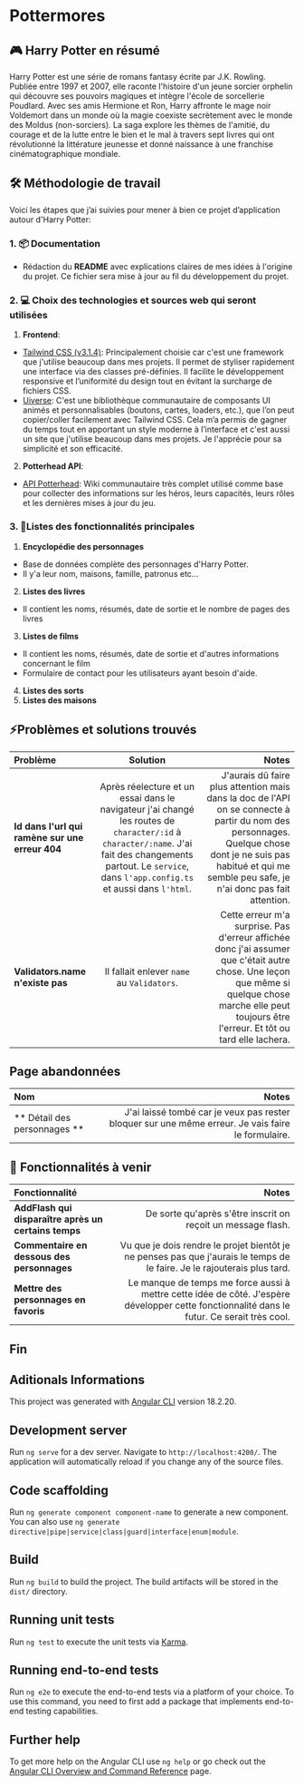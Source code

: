 # Pottermores

## 🎮 Harry Potter en résumé 
Harry Potter est une série de romans fantasy écrite par J.K. Rowling. Publiée entre 1997 et 2007, elle raconte l'histoire d'un jeune sorcier orphelin qui découvre ses pouvoirs magiques et intègre l'école de sorcellerie Poudlard. Avec ses amis Hermione et Ron, Harry affronte le mage noir Voldemort dans un monde où la magie coexiste secrètement avec le monde des Moldus (non-sorciers). La saga explore les thèmes de l'amitié, du courage et de la lutte entre le bien et le mal à travers sept livres qui ont révolutionné la littérature jeunesse et donné naissance à une franchise cinématographique mondiale.

## 🛠️ Méthodologie de travail
Voici les étapes que j’ai suivies pour mener à bien ce projet d’application autour d'Harry Potter:

### 1. 📦 Documentation
- Rédaction du **README** avec explications claires de mes idées à l'origine du projet. Ce fichier sera mise à jour au fil du développement du projet.

### 2. 💻 Choix des technologies et sources web qui seront utilisées

1. **Frontend**: 
- [Tailwind CSS (v3.1.4)](https://v3.tailwindcss.com/): Principalement choisie car c'est une framework que j'utilise beaucoup dans mes projets. Il permet de styliser rapidement une interface via des classes pré-définies. Il facilite le développement responsive et l’uniformité du design tout en évitant la surcharge de fichiers CSS. 
-  [Uiverse](https://uiverse.io/): C'est une bibliothèque communautaire de composants UI animés et personnalisables (boutons, cartes, loaders, etc.), que l’on peut copier/coller facilement avec Tailwind CSS. Cela m’a permis de gagner du temps tout en apportant un style moderne à l’interface et c'est aussi un site que j'utilise beaucoup dans mes projets. Je l'apprécie pour sa simplicité et son efficacité. 
2.  **Potterhead API**: 
- [API Potterhead](https://github.com/AcidOP/potterhead-api?tab=readme-ov-file#2-apicharacters): Wiki communautaire très complet utilisé comme base pour collecter des informations sur les héros, leurs capacités, leurs rôles et les dernières mises à jour du jeu.

### 3. 🌟Listes des fonctionnalités principales
1. **Encyclopédie des personnages**
- Base de données complète des personnages d'Harry Potter.
- Il y'a leur nom, maisons, famille, patronus etc...
2. **Listes des livres**
- Il contient les noms, résumés, date de sortie et le nombre de pages des livres
3. **Listes de films**
- Il contient les noms, résumés, date de sortie et d'autres informations concernant le film
- Formulaire de contact pour les utilisateurs ayant besoin d'aide.
4. **Listes des sorts**
5. **Listes des maisons**

## ⚡Problèmes et solutions trouvés
| Problème  | Solution  | Notes |
| :------------ |:---------------:| -----:|
| **Id dans l'url qui ramène sur une erreur 404** |  Après réelecture et un essai dans le navigateur j'ai changé les routes de `character/:id` à `character/:name`. J'ai fait des changements partout. Le `service`, dans `l'app.config.ts` et aussi dans `l'html`.| J'aurais dû faire plus attention mais dans la doc de l'API on se connecte à partir du nom des personnages. Quelque chose dont je ne suis pas habitué et qui me semble peu safe, je n'ai donc pas fait attention. |
| **Validators.name n'existe pas**    |  Il fallait enlever ``name`` au ``Validators``. |    Cette erreur m'a surprise. Pas d'erreur affichée donc j'ai assumer que c'était autre chose. Une leçon que même si quelque chose marche elle peut toujours être l'erreur. Et tôt ou tard elle lachera.|

## Page abandonnées

| Nom  | Notes |
| :------------ | -----:|
| ** Détail des personnages **| J'ai laissé tombé car je veux pas rester bloquer sur une même erreur. Je vais faire le formulaire.|


## 🔮 Fonctionnalités à venir
| Fonctionnalité | Notes |
| :------------ | -----:|
| **AddFlash qui disparaître après un certains temps** | De sorte qu'après s'être inscrit on reçoit un message flash. |
| **Commentaire en dessous des personnages** | Vu que je dois rendre le projet bientôt je ne penses pas que j'aurais le temps de le faire. Je le rajouterais plus tard.|
|**Mettre des personnages en favoris**| Le manque de temps me force aussi à mettre cette idée de côté. J'espère développer cette fonctionnalité dans le futur. Ce serait très cool.|

## Fin

## Aditionals Informations

This project was generated with [Angular CLI](https://github.com/angular/angular-cli) version 18.2.20.

## Development server

Run `ng serve` for a dev server. Navigate to `http://localhost:4200/`. The application will automatically reload if you change any of the source files.

## Code scaffolding

Run `ng generate component component-name` to generate a new component. You can also use `ng generate directive|pipe|service|class|guard|interface|enum|module`.

## Build

Run `ng build` to build the project. The build artifacts will be stored in the `dist/` directory.

## Running unit tests

Run `ng test` to execute the unit tests via [Karma](https://karma-runner.github.io).

## Running end-to-end tests

Run `ng e2e` to execute the end-to-end tests via a platform of your choice. To use this command, you need to first add a package that implements end-to-end testing capabilities.

## Further help

To get more help on the Angular CLI use `ng help` or go check out the [Angular CLI Overview and Command Reference](https://angular.dev/tools/cli) page.
